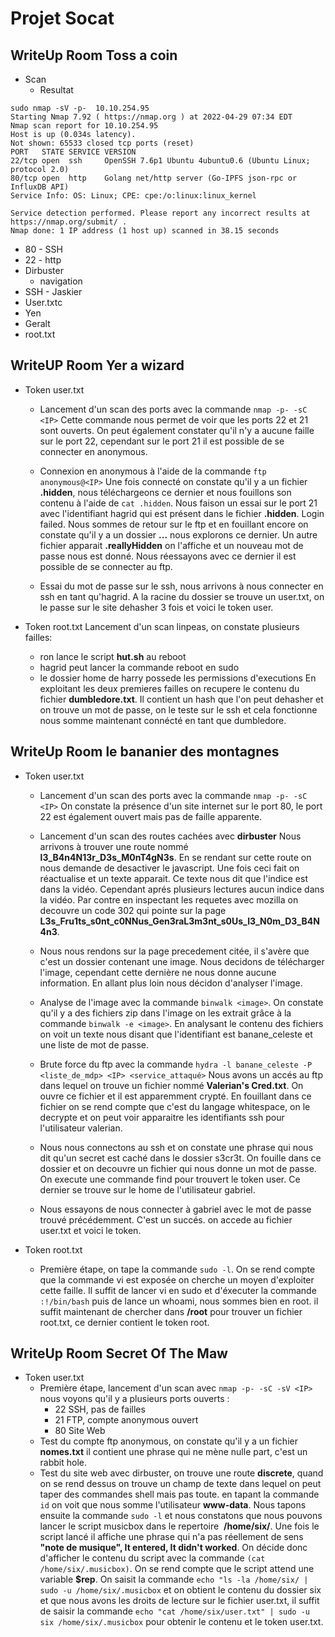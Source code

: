 # Projet Socat
## WriteUp Room Toss a coin
- Scan
  - Resultat

```
sudo nmap -sV -p-  10.10.254.95
Starting Nmap 7.92 ( https://nmap.org ) at 2022-04-29 07:34 EDT
Nmap scan report for 10.10.254.95
Host is up (0.034s latency).
Not shown: 65533 closed tcp ports (reset)
PORT   STATE SERVICE VERSION
22/tcp open  ssh     OpenSSH 7.6p1 Ubuntu 4ubuntu0.6 (Ubuntu Linux; protocol 2.0)
80/tcp open  http    Golang net/http server (Go-IPFS json-rpc or InfluxDB API)
Service Info: OS: Linux; CPE: cpe:/o:linux:linux_kernel

Service detection performed. Please report any incorrect results at https://nmap.org/submit/ .
Nmap done: 1 IP address (1 host up) scanned in 38.15 seconds

```


  - 80 - SSH
  - 22 - http
- Dirbuster
  - navigation
- SSH - Jaskier
- User.txtc
- Yen
- Geralt
- root.txt

## WriteUP Room Yer a wizard
- Token user.txt
  - Lancement d'un scan des ports avec la commande `nmap -p- -sC <IP>`
  Cette commande nous permet de voir que les ports 22 et 21 sont ouverts.
  On peut également constater qu'il n'y a aucune faille sur le port 22, cependant sur le port 21 il est possible de se connecter en anonymous.

  - Connexion en anonymous à l'aide de la commande `ftp anonymous@<IP>`
  Une fois connecté on constate qu'il y a un fichier **.hidden**, nous téléchargeons ce dernier et nous fouillons son contenu à l'aide de `cat .hidden`.
  Nous faison un essai sur le port 21 avec l'identifiant hagrid qui est présent dans le fichier **.hidden**. Login failed.
  Nous sommes de retour sur le ftp et en fouillant encore on constate qu'il y a un dossier **...** nous explorons ce dernier. 
  Un autre fichier apparait **.reallyHidden** on l'affiche et un nouveau mot de passe nous est donné. Nous réessayons avec ce dernier il est possible de se connecter au ftp.

  - Essai du mot de passe sur le ssh, nous arrivons à nous connecter en ssh en tant qu'hagrid. 
  A la racine du dossier se trouve un user.txt, on le passe sur le site dehasher 3 fois et voici le token user.

- Token root.txt
  Lancement d'un scan linpeas, on constate plusieurs failles: 
    - ron lance le script **hut.sh** au reboot
    - hagrid peut lancer la commande reboot en sudo
    - le dossier home de harry possede les permissions d'executions
  En exploitant les deux premieres failles on recupere le contenu du fichier **dumbledore.txt**.
  Il contient un hash que l'on peut dehasher et on trouve un mot de passe, on le teste sur le ssh et cela fonctionne nous somme maintenant connécté en tant que dumbledore. 
## WriteUp Room le bananier des montagnes
- Token user.txt
  - Lancement d'un scan des ports avec la commande `nmap -p- -sC <IP>`
    On constate la présence d'un site internet sur le port 80, le port 22 est également ouvert mais pas de faille apparente.

  - Lancement d'un scan des routes cachées avec **dirbuster**
    Nous arrivons à trouver une route nommé **l3_B4n4N13r_D3s_M0nT4gN3s**. En se rendant sur cette route on nous demande de desactiver le javascript.
    Une fois ceci fait on réactualise et un texte apparait. Ce texte nous dit que l'indice est dans la vidéo. Cependant aprés plusieurs lectures aucun indice dans la vidéo.
    Par contre en inspectant les requetes avec mozilla on decouvre un code 302 qui pointe sur la page **L3s_Fru1ts_s0nt_c0NNus_Gen3raL3m3nt_s0Us_l3_N0m_D3_B4N4n3**.

  - Nous nous rendons sur la page precedement citée, il s'avère que c'est un dossier contenant une image. 
    Nous decidons de télécharger l'image, cependant cette dernière ne nous donne aucune information. En allant plus loin nous décidon d'analyser l'image.
  - Analyse de l'image avec la commande `binwalk <image>`.
    On constate qu'il y a des fichiers zip dans l'image on les extrait grâce à la commande `binwalk -e <image>`. En analysant le contenu des fichiers on voit un texte nous disant que l'identifiant est banane_celeste et une liste de mot de passe. 
  - Brute force du ftp avec la commande `hydra -l banane_celeste -P <liste_de_mdp> <IP> <service_attaqué>`
    Nous avons un accés au ftp dans lequel on trouve un fichier nommé **Valerian's Cred.txt**. On ouvre ce fichier et il est apparemment crypté.
    En fouillant dans ce fichier on se rend compte que c'est du langage whitespace, on le decrypte et on peut voir apparaitre les identifiants ssh pour l'utilisateur valerian. 
  - Nous nous connectons au ssh et on constate une phrase qui nous dit qu'un secret est caché dans le dossier s3cr3t. On fouille dans ce dossier et on decouvre un fichier qui nous donne un mot de passe. 
  On execute une commande find pour trouvert le token user. Ce dernier se trouve sur le home de l'utilisateur gabriel. 
  - Nous essayons de nous connecter à gabriel avec le mot de passe trouvé précédemment. C'est un succés. on accede au fichier user.txt et voici le token.

- Token root.txt
  - Première étape, on tape la commande `sudo -l`. On se rend compte que la commande vi est exposée on cherche un moyen d'exploiter cette faille.
    Il suffit de lancer vi en sudo et d'éxecuter la commande `:!/bin/bash` puis de lance un whoami, nous sommes bien en root.
    il suffit maintenant de chercher dans **/root** pour trouver un fichier root.txt, ce dernier contient le token root. 
## WriteUp Room Secret Of The Maw
- Token user.txt
  - Première étape, lancement d'un scan avec `nmap -p- -sC -sV <IP>` nous voyons qu'il y a plusieurs ports ouverts :
    - 22 SSH, pas de failles
    - 21 FTP, compte anonymous ouvert
    - 80 Site Web
  - Test du compte ftp anonymous, on constate qu'il y a un fichier **nomes.txt** il contient une phrase qui ne mène nulle part, c'est un rabbit hole.
  - Test du site web avec dirbuster, on trouve une route **discrete**, quand on se rend dessus on trouve un champ de texte dans lequel on peut taper des commandes shell mais pas toute. en tapant la commande `id` on voit que nous somme l'utilisateur **www-data**. Nous tapons ensuite la commande `sudo -l` et nous constatons que nous pouvons lancer le script musicbox dans le repertoire  **/home/six/**. Une fois le script lancé il affiche une phrase qui n'a pas réellement de sens **"note de musique", It entered, It didn't worked**. On décide donc d'afficher le contenu du script avec la commande `(cat /home/six/.musicbox)`. On se rend compte que le script attend une variable **$rep**. On saisit la commande `echo "ls -la /home/six/ | sudo -u /home/six/.musicbox` et on obtient le contenu du dossier six et que nous avons les droits de lecture sur le fichier user.txt, il suffit de saisir la commande `echo "cat /home/six/user.txt" | sudo -u six /home/six/.musicbox` pour obtenir le contenu et le token user.txt.
